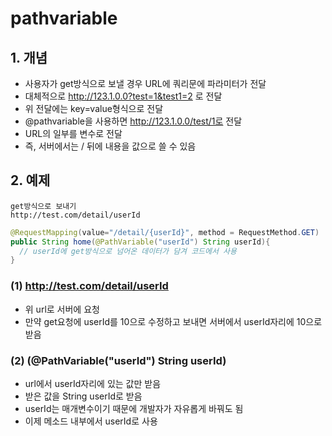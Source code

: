 # pathvariable
## 1. 개념
* 사용자가 get방식으로 보낼 경우 URL에 쿼리문에 파라미터가 전달
* 대체적으로 http://123.1.0.0?test=1&test1=2 로 전달
* 위 전달에는 key=value형식으로 전달
* @pathvariable을 사용하면 http://123.1.0.0/test/1로 전달
* URL의 일부를 변수로 전달
* 즉, 서버에서는 / 뒤에 내용을 값으로 쓸 수 있음 

## 2. 예제
```
get방식으로 보내기
http://test.com/detail/userId
```
```java
@RequestMapping(value="/detail/{userId}", method = RequestMethod.GET)
public String home(@PathVariable("userId") String userId){
  // userId에 get방식으로 넘어온 데이터가 담겨 코드에서 사용
}
```
### (1) http://test.com/detail/userId
* 위 url로 서버에 요청
* 만약 get요청에 userId를 10으로 수정하고 보내면 서버에서 userId자리에 10으로 받음

### (2) (@PathVariable("userId") String userId)
* url에서 userId자리에 있는 값만 받음
* 받은 값을 String userId로 받음
* userId는 매개변수이기 때문에 개발자가 자유롭게 바꿔도 됨
* 이제 메소드 내부에서 userId로 사용